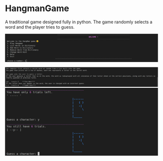 # HangmanGame

A traditional game designed fully in python.
The game randomly selects a word and the player tries to guess.

![](https://github.com/linahourieh/HangmanGame/blob/master/Images/Screenshot%20from%202022-08-10%2012-36-30.png)

![](https://github.com/linahourieh/HangmanGame/blob/master/Images/Screenshot%20from%202022-08-10%2012-38-31.png)
![](https://github.com/linahourieh/HangmanGame/blob/master/Images/Screenshot%20from%202022-08-10%2012-39-39.png)

